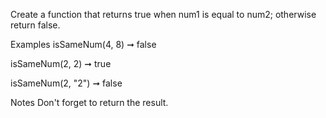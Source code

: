Create a function that returns true when num1 is equal to num2; otherwise return false.

Examples
isSameNum(4, 8) ➞ false

isSameNum(2, 2) ➞  true

isSameNum(2, "2") ➞ false

Notes
Don't forget to return the result.